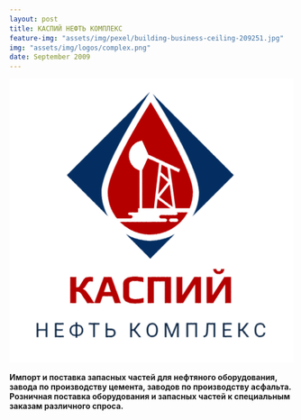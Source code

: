 ```yaml
---
layout: post
title: КАСПИЙ НЕФТЬ КОМПЛЕКС
feature-img: "assets/img/pexel/building-business-ceiling-209251.jpg"
img: "assets/img/logos/complex.png"
date: September 2009
---
```


<img style="float: center;" src="/assets/img/logos/complex.png"  alt="photo" width="750px"/>

**Импорт и поставка запасных частей для нефтяного оборудования, завода по производству цемента, заводов по производству асфальта. Розничная поставка оборудования и запасных частей к специальным заказам различного спроса.**
